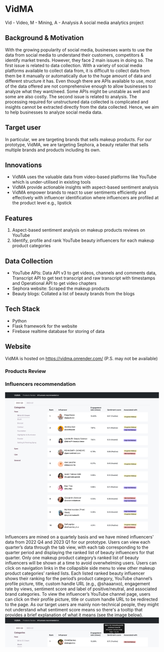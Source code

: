 # VidMA
Vid - Video, M - Mining, A - Analysis
A social media analytics project 

## Background & Motivation
With the growing popularity of social media, businesses wants to use the data from social media to understand their customers, competitors & identify market trends. However, they face 2 main issues in doing so. The first issue is related to data collection. With a variety of social media platforms available to collect data from, it is difficult to collect data from them be it manually or automatically due to the huge amount of data and different structure it has. Even though there are APIs available to use, most of the data offered are not comprehensive enough to allow businesses to analyze what they want/need. Some APIs might be unstable as well and some are also costly. The second issue is related to analysis. The processing required for unstructured data collected is complicated and insights cannot be extracted directly from the data collected. Hence, we aim to help businesses to analyze social media data.

## Target user
In particular, we are targeting brands that sells makeup products. For our prototype, VidMA, we are targeting Sephora, a beauty retailer that sells multiple brands and products including its own.

## Innovations
- VidMA uses the valuable data from video-based platforms like YouTube which is under-utilised in existing tools
- VidMA provide actionable insights with aspect-based sentiment analysis
- VidMA empower brands to react to user sentiments efficiently and effectively with influencer identification where influencers are profiled at the product level e.g., lipstick

## Features
1. Aspect-based sentiment analysis on makeup products reviews on YouTube
2. Identify, profile and rank YouTube beauty influencers for each makeup product categories

## Data Collection
- YouTube APIs: Data API v3 to get videos, channels and comments data, Transcript API to get text transcript and raw transcript with timestamps and Operational API to get video chapters
- Sephora website: Scraped the makeup products
- Beauty blogs: Collated a list of beauty brands from the blogs

## Tech Stack
- Python
- Flask framework for the website
- Firebase realtime database for storing of data

## Website
VidMA is hosted on https://vidma.onrender.com/ (P.S. may not be available)
### Products Review


### Influencers recommendation
![Image of the list of up to top 10 beauty influencers for BB & CC cream](images/influencers_recommendation_ss_1.png)
Influencers are mined on a quartely basis and we have mined influencers' data from 2022 Q4 and 2023 Q1 for our prototype. Users can view each quarter’s data through the tab view, with each tab corresponding to the quarter period and displaying the ranked list of beauty influencers for that quarter. Only one makeup product category’s ranked list of beauty influencers will be shown at a time to avoid overwhelming users. Users can click on navigation links in the collapsible side menu to view other makeup product categories’ ranked lists. Each listed ranked beauty influencer shows their ranking for the period’s product category, YouTube channel’s profile picture, title, custom handle URL (e.g., @shaaanxo), engagement rate by views, sentiment score and label of positive/neutral, and associated brand categories. To view the influencer’s YouTube channel page, users can click on their profile picture, title or custom handle URL to be redirected to the page. As our target users are mainly non-technical people, they might not understand what sentiment score means so there's a tooltip that provides a brief explanation of what it means (see the image below).
 ![Brief explanation of what sentiment score means](images/influencers_recommendation_ss_2.png)
